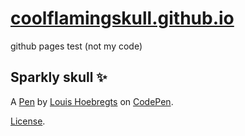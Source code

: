 # [coolflamingskull.github.io](https://temporalsyntax.github.io/coolflamingskulll/)
github pages test (not my code)


Sparkly skull ✨
--


A [Pen](https://codepen.io/Mamboleoo/pen/yLbxYdx) by [Louis Hoebregts](https://codepen.io/Mamboleoo) on [CodePen](https://codepen.io).

[License](https://codepen.io/license/pen/yLbxYdx).
